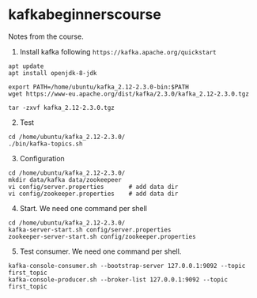 # kafkabeginnerscourse

Notes from the course.

1. Install kafka following ``https://kafka.apache.org/quickstart``
```
apt update
apt install openjdk-8-jdk

export PATH=/home/ubuntu/kafka_2.12-2.3.0-bin:$PATH
wget https://www-eu.apache.org/dist/kafka/2.3.0/kafka_2.12-2.3.0.tgz

tar -zxvf kafka_2.12-2.3.0.tgz
```
2. Test
```
cd /home/ubuntu/kafka_2.12-2.3.0/
./bin/kafka-topics.sh
```

3. Configuration
```
cd /home/ubuntu/kafka_2.12-2.3.0/
mkdir data/kafka data/zookeepeer
vi config/server.properties       # add data dir
vi config/zookeeper.properties    # add data dir
```

4. Start. We need one command per shell
```
cd /home/ubuntu/kafka_2.12-2.3.0/
kafka-server-start.sh config/server.properties
zookeeper-server-start.sh config/zookeeper.properties
```

5. Test consumer. We need one command per shell.
```
kafka-console-consumer.sh --bootstrap-server 127.0.0.1:9092 --topic first_topic
kafka-console-producer.sh --broker-list 127.0.0.1:9092 --topic first_topic
```

